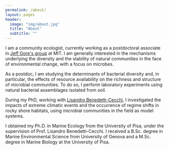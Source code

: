 ```yaml
---
permalink: /about/
layout: pages
header:
  image: "img/about.jpg"
  title: "About"
  subtitle: ""
---
```


I am a community ecologist, currently working as a postdoctoral associate in [Jeff Gore's group](http://www.gorelab.org) at MIT. I am generally interested in the mechanisms underlying the diversity and the stability of natural communities in the face of environmental change, with a focus on microbes. 

As a postdoc, I am studying the determinants of bacterial diversity and, in particular, the effects of resource availability on the richness and structure of microbial communities. To do so, I perform laboratory experiments using natural bacterial assemblages isolated from soil. 

During my PhD, working with [Lisandro Benedetti-Cecchi](https://sites.google.com/site/lisandrobenedetticecchi/as), I  investigated the impacts of extreme climatic events and the occurrence of regime shifts in rocky shore habitats, using microbial communities in the field as model systems. 



I obtained my Ph.D. in Marine Ecology from the University of Pisa, under the  supervision of Prof. Lisandro Benedetti-Cecchi. I received a B.Sc. degree in Marine Environmental Science from University of Genova and a M.Sc. degree in Marine Biology at the University of Pisa. 



